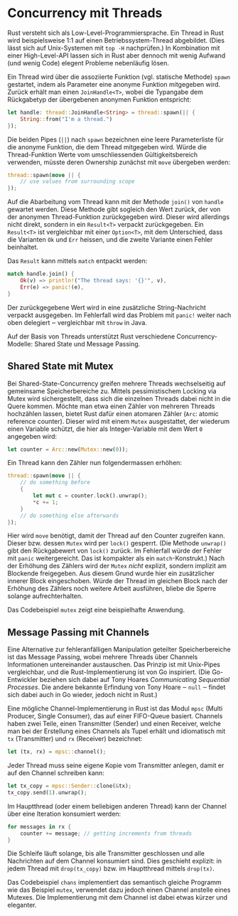 # Concurrency mit Threads

Rust versteht sich als Low-Level-Programmiersprache. Ein Thread in Rust wird
beispielsweise 1:1 auf einen Betriebssystem-Thread abgebildet. (Dies lässt sich
auf Unix-Systemen mit `top -H` nachprüfen.) In Kombination mit einer
High-Level-API lassen sich in Rust aber dennoch mit wenig Aufwand (und wenig
Code) elegent Probleme nebenläufig lösen.

Ein Thread wird über die assoziierte Funktion (vgl. statische Methode) `spawn`
gestartet, indem als Parameter eine anonyme Funktion mitgegeben wird. Zurück
erhält man einen `JoinHandle<T>`, wobei die Typangabe dem Rückgabetyp der
übergebenen anonymen Funktion entspricht:

```rust
let handle: thread::JoinHandle<String> = thread::spawn(|| {
    String::from("I'm a thread.")
});
```

Die beiden Pipes (`||`) nach `spawn` bezeichnen eine leere Parameterliste für
die anonyme Funktion, die dem Thread mitgegeben wird. Würde die Thread-Funktion
Werte vom umschliessenden Gültigkeitsbereich verwenden, müsste deren Ownership
zunächst mit `move` übergeben werden:

```rust
thread::spawn(move || {
    // use values from surrounding scope
});
```

Auf die Abarbeitung vom Thread kann mit der Methode `join()` von `handle`
gewartet werden. Diese Methode gibt sogleich den Wert zurück, der von der
anonymen Thread-Funktion zurückgegeben wird. Dieser wird allerdings nicht
direkt, sondern in ein `Result<T>` verpackt zurückgegeben. Ein `Result<T>` ist
vergleichbar mit einer `Option<T>`, mit dem Unterschied, dass die Varianten
`Ok` und `Err` heissen, und die zweite Variante einen Fehler beinhaltet.

Das `Result` kann mittels `match` entpackt werden:

```rust
match handle.join() {
    Ok(v) => println!("The thread says: '{}'", v),
    Err(e) => panic!(e),
}
```

Der zurückgegebene Wert wird in eine zusätzliche String-Nachricht verpackt
ausgegeben. Im Fehlerfall wird das Problem mit `panic!` weiter nach oben
delegiert ‒ vergleichbar mit `throw` in Java.

Auf der Basis von Threads unterstützt Rust verschiedene Concurrency-Modelle:
Shared State und Message Passing.

## Shared State mit Mutex

Bei Shared-State-Concurrency greifen mehrere Threads wechselseitig auf
gemeinsame Speicherbereiche zu. Mittels pessimistischem Locking via Mutex wird
sichergestellt, dass sich die einzelnen Threads dabei nicht in die Quere
kommen. Möchte man etwa einen Zähler von mehreren Threads hochzählen lassen,
bietet Rust dafür einen atomaren Zähler (`Arc`: atomic reference counter).
Dieser wird mit einem `Mutex` ausgestattet, der wiederum einen Variable
schützt, die hier als Integer-Variable mit dem Wert `0` angegeben wird:

```rust
let counter = Arc::new(Mutex::new(0));
```

Ein Thread kann den Zähler nun folgendermassen erhöhen:

```rust
thread::spawn(move || {
    // do something before
    {
        let mut c = counter.lock().unwrap();
        *c += 1;
    }
    // do something else afterwards
});
```

Hier wird `move` benötigt, damit der Thread auf den Counter zugreifen kann.
Dieser bzw. dessen `Mutex` wird per `lock()` gesperrt. (Die Methode `unwrap()`
gibt den Rückgabewert von `lock()` zurück. Im Fehlerfall würde der Fehler mit
`panic` weitergereicht. Das ist kompakter als ein `match`-Konstrukt.) Nach der
Erhöhung des Zählers wird der `Mutex` _nicht_ explizit, sondern implizit am
Blockende freigegeben. Aus diesem Grund wurde hier ein zusätzlicher innerer
Block eingeschoben. Würde der Thread im gleichen Block nach der Erhöhung des
Zählers noch weitere Arbeit ausführen, bliebe die Sperre solange
aufrechterhalten.

Das Codebeispiel `mutex` zeigt eine beispielhafte Anwendung.

## Message Passing mit Channels

Eine Alternative zur fehleranfälligen Manipulation geteilter Speicherbereiche
ist das Message Passing, wobei mehrere Threads über Channels Informationen
untereinander austauschen. Das Prinzip ist mit Unix-Pipes vergleichbar, und die
Rust-Implementierung ist von Go inspiriert. (Die Go-Entwickler beziehen sich
dabei auf Tony Hoares _Communicating Sequential Processes_. Die andere bekannte
Erfindung von Tony Hoare ‒ `null` ‒ findet sich dabei auch in Go wieder, jedoch
nicht in Rust.)

Eine mögliche Channel-Implementierung in Rust ist das Modul `mpsc` (Multi
Producer, Single Consumer), das auf einer FIFO-Queue basiert. Channels haben
zwei Teile, einen Transmitter (Sender) und einen Receiver, welche man bei der
Erstellung eines Channels als Tupel erhält und idiomatisch mit `tx`
(Transmitter) und `rx` (Receiver) bezeichnet:

```rust
let (tx, rx) = mpsc::channel();
```

Jeder Thread muss seine eigene Kopie vom Transmitter anlegen, damit er auf den
Channel schreiben kann:

```rust
let tx_copy = mpsc::Sender::clone(&tx);
tx_copy.send(1).unwrap();
```

Im Hauptthread (oder einem beliebigen anderen Thread) kann der Channel über
eine Iteration konsumiert werden:

```rust
for messages in rx {
    counter += message; // getting increments from threads
}
```

Die Schleife läuft solange, bis alle Transmitter geschlossen und alle
Nachrichten auf dem Channel konsumiert sind. Dies geschieht explizit: in jedem
Thread mit `drop(tx_copy)` bzw. im Hauptthread mittels `drop(tx)`.

Das Codebeispiel `chans` implementiert das semantisch gleiche Programm wie
das Beispiel `mutex`, verwendet dazu jedoch einen Channel anstelle eines
Mutexes. Die Implementierung mit dem Channel ist dabei etwas kürzer und
eleganter.
